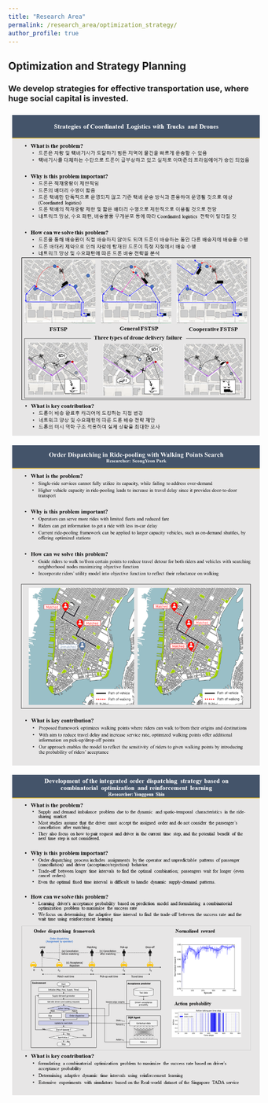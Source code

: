 ```yaml
---
title: "Research Area"
permalink: /research_area/optimization_strategy/
author_profile: true
---
```


## Optimization and Strategy Planning
### We develop strategies for effective transportation use, where huge social capital is invested.

<div style="text-align:left"><img src="/assets/images/research/한상욱/슬라이드1.PNG" width="800" style="margin: 8px 8px 8px 8px;"/></div>

<div style="text-align:left"><img src="/assets/images/research/박성연/슬라이드1.png" width="800" style="margin: 8px 8px 8px 8px;"/></div>

<div style="text-align:left"><img src="/assets/images/research/신용근/슬라이드1.png" width="800" style="margin: 8px 8px 8px 8px;"/></div>